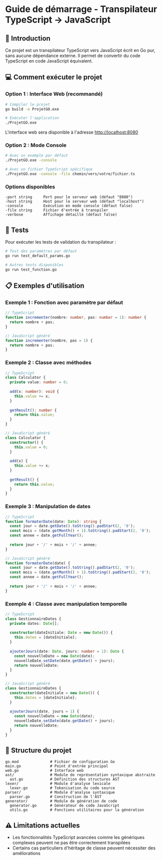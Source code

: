 # Guide de démarrage - Transpilateur TypeScript → JavaScript

## 🚀 Introduction

Ce projet est un transpilateur TypeScript vers JavaScript écrit en Go pur, sans aucune dépendance externe. Il permet de convertir du code TypeScript en code JavaScript équivalent.

## 💻 Comment exécuter le projet

### Option 1 : Interface Web (recommandé)

```bash
# Compiler le projet
go build -o ProjetGO.exe

# Exécuter l'application
./ProjetGO.exe
```

L'interface web sera disponible à l'adresse [http://localhost:8080](http://localhost:8080)

### Option 2 : Mode Console

```bash
# Avec un exemple par défaut
./ProjetGO.exe -console

# Avec un fichier TypeScript spécifique
./ProjetGO.exe -console -file chemin/vers/votre/fichier.ts
```

### Options disponibles

```
-port string     Port pour le serveur web (défaut "8080")
-host string     Host pour le serveur web (défaut "localhost")
-console         Exécution en mode console (défaut false)
-file string     Fichier d'entrée à transpiler
-verbose         Affichage détaillé (défaut false)
```

## 🧪 Tests

Pour exécuter les tests de validation du transpilateur :

```bash
# Test des paramètres par défaut
go run test_default_params.go

# Autres tests disponibles
go run test_function.go
```

## 📋 Exemples d'utilisation

### Exemple 1 : Fonction avec paramètre par défaut

```typescript
// TypeScript
function incrementer(nombre: number, pas: number = 1): number {
  return nombre + pas;
}

// JavaScript généré
function incrementer(nombre, pas = 1) {
  return nombre + pas;
}
```

### Exemple 2 : Classe avec méthodes

```typescript
// TypeScript
class Calculator {
  private value: number = 0;
  
  add(x: number): void {
    this.value += x;
  }
  
  getResult(): number {
    return this.value;
  }
}

// JavaScript généré
class Calculator {
  constructor() {
    this.value = 0;
  }
  
  add(x) {
    this.value += x;
  }
  
  getResult() {
    return this.value;
  }
}
```

### Exemple 3 : Manipulation de dates

```typescript
// TypeScript
function formaterDate(date: Date): string {
  const jour = date.getDate().toString().padStart(2, '0');
  const mois = (date.getMonth() + 1).toString().padStart(2, '0');
  const annee = date.getFullYear();
  
  return jour + '/' + mois + '/' + annee;
}

// JavaScript généré
function formaterDate(date) {
  const jour = date.getDate().toString().padStart(2, '0');
  const mois = (date.getMonth() + 1).toString().padStart(2, '0');
  const annee = date.getFullYear();
  
  return jour + '/' + mois + '/' + annee;
}
```

### Exemple 4 : Classe avec manipulation temporelle

```typescript
// TypeScript
class GestionnaireDates {
  private dates: Date[];
  
  constructor(dateInitiale: Date = new Date()) {
    this.dates = [dateInitiale];
  }
  
  ajouterJours(date: Date, jours: number = 1): Date {
    const nouvelleDate = new Date(date);
    nouvelleDate.setDate(date.getDate() + jours);
    return nouvelleDate;
  }
}

// JavaScript généré
class GestionnaireDates {
  constructor(dateInitiale = new Date()) {
    this.dates = [dateInitiale];
  }
  
  ajouterJours(date, jours = 1) {
    const nouvelleDate = new Date(date);
    nouvelleDate.setDate(date.getDate() + jours);
    return nouvelleDate;
  }
}
```

## 📝 Structure du projet

```
go.mod              # Fichier de configuration Go
main.go             # Point d'entrée principal
web.go              # Interface web
ast/                # Module de représentation syntaxique abstraite
  ast.go            # Définition des structures AST
lexer/              # Module d'analyse lexicale
  lexer.go          # Tokenisation du code source
parser/             # Module d'analyse syntaxique
  parser.go         # Construction de l'AST
generator/          # Module de génération de code
  generator.go      # Générateur de code JavaScript
  utils.go          # Fonctions utilitaires pour la génération
```

## ⚠️ Limitations actuelles

- Les fonctionnalités TypeScript avancées comme les génériques complexes peuvent ne pas être correctement transpilées
- Certains cas particuliers d'héritage de classe peuvent nécessiter des améliorations
